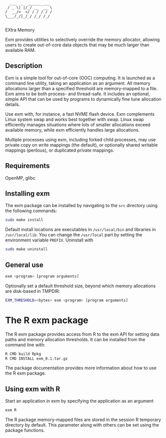 ```
  ___  _  ______ ___ 
 / _ \| |/_/ __ `__ \
/  __/>  </ / / / / /
\___/_/|_/_/ /_/ /_/ 
                     
```

EXtra Memory

Exm provides utilities to selectively override the memory allocator, allowing
users to create out-of-core data objects that may be much larger than available
RAM.


## Description

Exm is a simple tool for out-of-core (OOC) computing.  It is launched as a
command line utility, taking an application as an argument. All memory
allocations larger than a specified threshold are memory-mapped to a file.  Exm
aims to be both process- and thread-safe. It includes an optional, simple API
that can be used by programs to dynamically fine tune allocation details.

Use exm with, for instance, a fast NVME flash device. Exm complements Linux
system swap and works best together with swap.  Linux swap efficiently manages
situations where lots of smaller allocations exceed available memory, while exm
efficiently handles large allocations.

Multiple processes using exm, including forked child processes, may use private
copy on write mappings (the default), or optionally shared writable mappings
(perilous), or duplicated private mappings.

## Requirements

OpenMP, glibc

## Installing exm

The exm package can be installed by navigating to the 
`src` directory using the following commands:

```bash
sudo make install
```

Default install locations are executables in `/usr/local/bin` and libraries in
`/usr/local/lib`. You can change the `/usr/local` part by setting the
environment variable `PREFIX`. Uninstall with
```bash
sudo make uninstall
```

## General use

```bash
exm <program> [program arguments]
```
Optionally set a default threshold size, beyond which memory allocations
are disk-based in TMPDIR:
```bash
EXM_THRESHOLD=<bytes> exm <program> [program arguments]
```

# The R exm package

The R exm package provides access from R to the exm API for setting
data paths and memory allocation thresholds. It can be installed from
the command line with:

```bash
R CMD build Rpkg
R CMD INSTALL exm_0.1.tar.gz
```

The package documentation provides more information about how to use the 
R exm package.

## Using exm with R

Start an application in exm by specifying the application as an argument

```r
exm R
```

The R package memory-mapped files are stored in the session R temporary
directory by default. This parameter along with others can be set using the
package functions.

